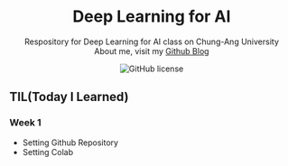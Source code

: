 <div align="center">
  
  # Deep Learning for AI

  Respository for Deep Learning for AI class on Chung-Ang University  
  About me, visit my [Github Blog](https://jeongho0715.github.io/)
  
  ![GitHub license](https://img.shields.io/github/license/jeongho0715/test1)
</div>

## TIL(Today I Learned)
### Week 1
- Setting Github Repository
- Setting Colab